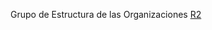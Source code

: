 Grupo de Estructura de las Organizaciones [R2](https://code.google.com/p/grupoestrucorgar2/source/detail?r=2)